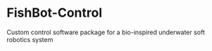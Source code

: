 # FishBot-Control
Custom control software package for a bio-inspired underwater soft robotics system
